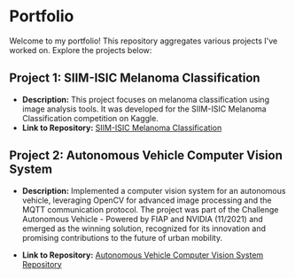 # Portfolio

Welcome to my portfolio! This repository aggregates various projects I've worked on. Explore the projects below:

## Project 1: SIIM-ISIC Melanoma Classification

- **Description:** This project focuses on melanoma classification using image analysis tools. It was developed for the SIIM-ISIC Melanoma Classification competition on Kaggle.
- **Link to Repository:** [SIIM-ISIC Melanoma Classification](https://github.com/olucasferreira/siim-isic-melanoma-classification)

## Project 2: Autonomous Vehicle Computer Vision System

- **Description:** Implemented a computer vision system for an autonomous vehicle, leveraging OpenCV for advanced image processing and the MQTT communication protocol. The project was part of the Challenge Autonomous Vehicle - Powered by FIAP and NVIDIA (11/2021) and emerged as the winning solution, recognized for its innovation and promising contributions to the future of urban mobility.

- **Link to Repository:** [Autonomous Vehicle Computer Vision System Repository](https://github.com/olucasferreira/Autonomous-Vehicle-Vision)
